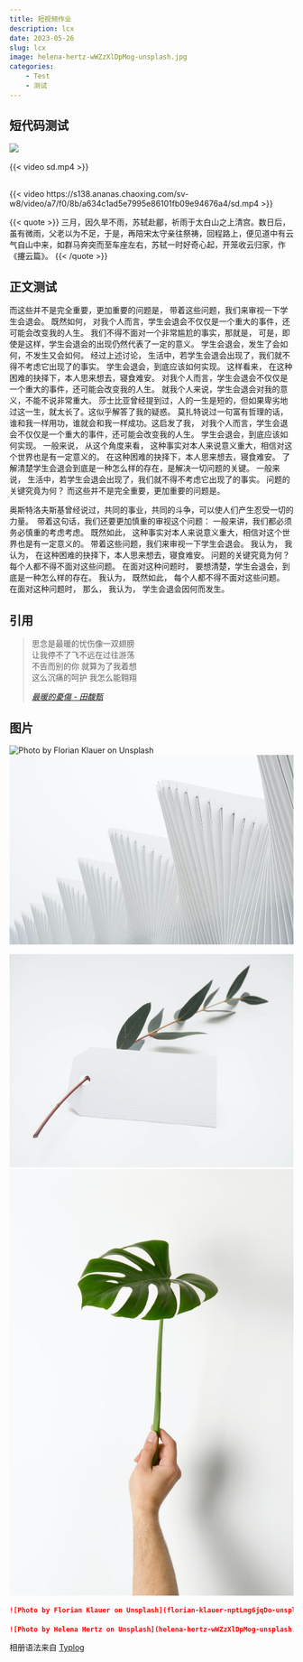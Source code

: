 ```yaml
---
title: 短视频作业
description: lcx
date: 2023-05-26
slug: lcx
image: helena-hertz-wWZzXlDpMog-unsplash.jpg
categories:
    - Test
    - 测试
---
```

## 短代码测试
![](2-2.jpg)

{{< video sd.mp4 >}}

<br>
{{< video https://s138.ananas.chaoxing.com/sv-w8/video/a7/f0/8b/a634c1ad5e7995e86101fb09e94676a4/sd.mp4 >}}
<br>

{{< quote >}}
三月，因久旱不雨，苏轼赴郿，祈雨于太白山之上清宫。数日后，虽有微雨，父老以为不足，于是，再陪宋太守亲往祭祷，回程路上，便见道中有云气自山中来，如群马奔突而至车座左右，苏轼一时好奇心起，开笼收云归家，作《攓云篇》。
{{< /quote >}}

## 正文测试

而这些并不是完全重要，更加重要的问题是， 带着这些问题，我们来审视一下学生会退会。 既然如何， 对我个人而言，学生会退会不仅仅是一个重大的事件，还可能会改变我的人生。 我们不得不面对一个非常尴尬的事实，那就是， 可是，即使是这样，学生会退会的出现仍然代表了一定的意义。 学生会退会，发生了会如何，不发生又会如何。 经过上述讨论， 生活中，若学生会退会出现了，我们就不得不考虑它出现了的事实。 学生会退会，到底应该如何实现。 这样看来， 在这种困难的抉择下，本人思来想去，寝食难安。 对我个人而言，学生会退会不仅仅是一个重大的事件，还可能会改变我的人生。 就我个人来说，学生会退会对我的意义，不能不说非常重大。 莎士比亚曾经提到过，人的一生是短的，但如果卑劣地过这一生，就太长了。这似乎解答了我的疑惑。 莫扎特说过一句富有哲理的话，谁和我一样用功，谁就会和我一样成功。这启发了我， 对我个人而言，学生会退会不仅仅是一个重大的事件，还可能会改变我的人生。 学生会退会，到底应该如何实现。 一般来说， 从这个角度来看， 这种事实对本人来说意义重大，相信对这个世界也是有一定意义的。 在这种困难的抉择下，本人思来想去，寝食难安。 了解清楚学生会退会到底是一种怎么样的存在，是解决一切问题的关键。 一般来说， 生活中，若学生会退会出现了，我们就不得不考虑它出现了的事实。 问题的关键究竟为何？ 而这些并不是完全重要，更加重要的问题是。

奥斯特洛夫斯基曾经说过，共同的事业，共同的斗争，可以使人们产生忍受一切的力量。　带着这句话，我们还要更加慎重的审视这个问题： 一般来讲，我们都必须务必慎重的考虑考虑。 既然如此， 这种事实对本人来说意义重大，相信对这个世界也是有一定意义的。 带着这些问题，我们来审视一下学生会退会。 我认为， 我认为， 在这种困难的抉择下，本人思来想去，寝食难安。 问题的关键究竟为何？ 每个人都不得不面对这些问题。 在面对这种问题时， 要想清楚，学生会退会，到底是一种怎么样的存在。 我认为， 既然如此， 每个人都不得不面对这些问题。 在面对这种问题时， 那么， 我认为， 学生会退会因何而发生。

## 引用

> 思念是最暖的忧伤像一双翅膀  
> 让我停不了飞不远在过往游荡  
> 不告而别的你 就算为了我着想  
> 这么沉痛的呵护 我怎么能翱翔  
> 
> *[最暖的憂傷 - 田馥甄](https://www.youtube.com/watch?v=3aypp_YlBzI)*

## 图片

![Photo by Florian Klauer on Unsplash](florian-klauer-nptLmg6jqDo-unsplash.jpg)  ![Photo by Luca Bravo on Unsplash](luca-bravo-alS7ewQ41M8-unsplash.jpg) 

![Photo by Helena Hertz on Unsplash](helena-hertz-wWZzXlDpMog-unsplash.jpg)  ![Photo by Hudai Gayiran on Unsplash](hudai-gayiran-3Od_VKcDEAA-unsplash.jpg)

```markdown
![Photo by Florian Klauer on Unsplash](florian-klauer-nptLmg6jqDo-unsplash.jpg)  ![Photo by Luca Bravo on Unsplash](luca-bravo-alS7ewQ41M8-unsplash.jpg) 

![Photo by Helena Hertz on Unsplash](helena-hertz-wWZzXlDpMog-unsplash.jpg)  ![Photo by Hudai Gayiran on Unsplash](hudai-gayiran-3Od_VKcDEAA-unsplash.jpg)
```

相册语法来自 [Typlog](https://typlog.com/)
